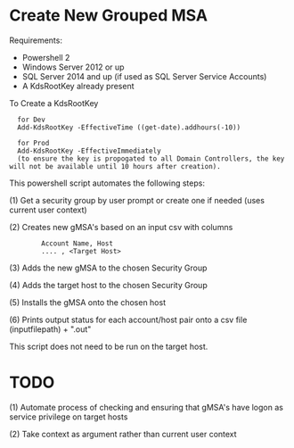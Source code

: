 # Create New Grouped MSA

Requirements:
- Powershell 2
- Windows Server 2012 or up
- SQL Server 2014 and up (if used as SQL Server Service Accounts)
- A KdsRootKey already present

To Create a KdsRootKey 

      for Dev
      Add-KdsRootKey -EffectiveTime ((get-date).addhours(-10))
      
      for Prod
      Add-KdsRootKey -EffectiveImmediately
      (to ensure the key is propogated to all Domain Controllers, the key will not be available until 10 hours after creation).

This powershell script automates the following steps:

(1) Get a security group by user prompt or create one if needed (uses current user context)

(2) Creates new gMSA's based on an input csv with columns 

            Account Name, Host
            .... , <Target Host>
 
 (3) Adds the new gMSA to the chosen Security Group
 
 (4) Adds the target host to the chosen Security Group
 
 (5) Installs the gMSA onto the chosen host
 
 (6) Prints output status for each account/host pair onto a csv file (inputfilepath) + ".out"
 
 This script does not need to be run on the target host.
 
 # TODO
 (1) Automate process of checking and ensuring that gMSA's have logon as service privilege on target hosts

 (2) Take context as argument rather than current user context
 

